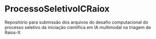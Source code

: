 # ProcessoSeletivoICRaiox
Repositório para submissão dos arquivos do desafio computacional do processo seletivo da iniciação científica em IA multimodal na triagem de Raios-X
